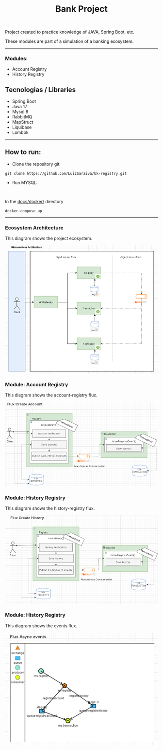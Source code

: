 <h1 align="center">
  Bank Project
</h1>

<br>

Project created to practice knowledge of JAVA, Spring Boot, etc.

These modules are part of a simulation of a banking ecosystem.

---

### Modules:
- Account Registry
- History Registry

## Tecnologias / Libraries

- Spring Boot
- Java 17
- Mysql 8
- RabbitMQ
- MapStruct
- Liquibase
- Lombok

---
## How to run:

- Clone the repository git:
```
git clone https://github.com/LuizSaraiva/bk-registry.git
```
- Run MYSQL:
<br>

In the [docs/docker/](docs/docker/docker-compose.yml) directory
```
docker-compose up
```
---

### Ecosystem Architecture

This diagram shows the project ecosystem.

![Ecosystem Architecture](docs/images/ecosystem-architecture.png)

### Module: Account Registry 

This diagram shows the account-registry flux.

![Account Flux](docs/images/account-flux.png)


### Module: History Registry

This diagram shows the history-registry flux.

![History Flux](docs/images/history-flux.png)


### Module: History Registry

This diagram shows the events flux.

![Events Flux](docs/images/flux-events.png)
